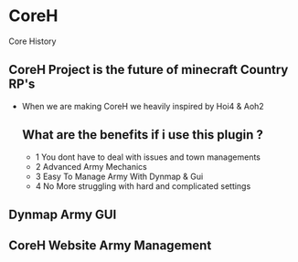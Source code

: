 # CoreH
Core History 

## CoreH Project is the future of minecraft Country RP's 

* When we are making CoreH we heavily inspired by Hoi4 & Aoh2

  ## What are the benefits if i use this plugin ?

  * 1 You dont have to deal with issues and town managements
  * 2 Advanced Army Mechanics
  * 3 Easy To Manage Army With Dynmap & Gui 
  * 4 No More struggling with hard and complicated settings

## Dynmap Army GUI

## CoreH Website Army Management


